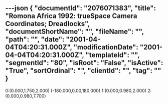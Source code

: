 ---json
{
  "documentId": "2076071383",
  "title": "Romona Africa 1992: trueSpace Camera Coordinates; Dreadlocks",
  "documentShortName": "",
  "fileName": "",
  "path": "",
  "date": "2001-04-04T04:20:31.000Z",
  "modificationDate": "2001-04-04T04:20:31.000Z",
  "templateId": "",
  "segmentId": "80",
  "isRoot": "False",
  "isActive": "True",
  "sortOrdinal": "",
  "clientId": "",
  "tag": ""
}
---

0:(0.000,1.750,2.000) (-180.000,0.00,180.000)
1:(0.000,0.980,2.000)
2:(0.000,0.980,7.700)
